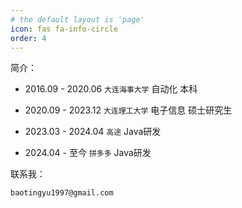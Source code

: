 ```yaml
---
# the default layout is 'page'
icon: fas fa-info-circle
order: 4
---
```


简介：

- 2016.09 - 2020.06 `大连海事大学` 自动化 本科

- 2020.09 - 2023.12 `大连理工大学` 电子信息 硕士研究生

- 2023.03 - 2024.04 `高途` Java研发

- 2024.04 - 至今 `拼多多` Java研发

联系我：

`baotingyu1997@gmail.com`

